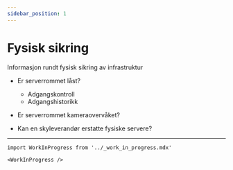 ```yaml
---
sidebar_position: 1
---
```


# Fysisk sikring

Informasjon rundt fysisk sikring av infrastruktur

- Er serverrommet låst?
    - Adgangskontroll
    - Adgangshistorikk
- Er serverrommet kameraovervåket?

- Kan en skyleverandør erstatte fysiske servere?

---

```mdx-code-block
import WorkInProgress from '../_work_in_progress.mdx'

<WorkInProgress />
```